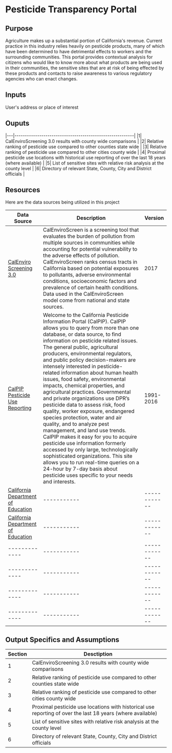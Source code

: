 # Pesticide Transparency Portal


## Purpose

Agriculture makes up a substantial portion of California's revenue. Current practice in this industry relies heavily on pesticide products, many of which have been determined to have detrimental effects to workers and the surrounding communities. This portal provides contextual analysis for citizens who would like to know more about what products are being used in their communities, the sensitive sites that are at risk of being effected by these products and contacts to raise awareness to various regulatory agencies who can enact changes.

## Inputs

User's address or place of interest

## Ouputs
|---|----------------------------------------------------------|
|1| CalEnviroScreening 3.0 results with county wide comparisons                                                |
|2| Relative ranking of pesticide use compared to other counties state wide                                    |
|3| Relative ranking of pesticide use compared to other cities county wide                                     |
|4| Proximal pesticide use locations with historical use reporting of over the last 18 years (where available) |
|5| List of sensitive sites with relative risk analysis at the county level                                    |
|6| Directory of relevant State, County, City and District officials                                           |

## Resources

Here are the data sources being utilized in this project

| Data Source                                                                               | Description                                                                                                                                                                                                                                                                                                                                                                                                                                                                                                                                                                                                                                                                                                                                                                                                                                                                                                                                                                                | Version      |
| -------------                                                                             | -----------                                                                                                                                                                                                                                                                                                                                                                                                                                                                                                                                                                                                                                                                                                                                                                                                                                                                                                                                                                                | ------------ |
| [CalEnviro Screening 3.0](https://oehha.ca.gov/calenviroscreen/report/calenviroscreen-30) | CalEnviroScreen is a screening tool that evaluates the burden of pollution from multiple sources in communities while accounting for potential vulnerability to the adverse effects of pollution. CalEnviroScreen ranks census tracts in California based on potential exposures to pollutants, adverse environmental conditions, socioeconomic factors and prevalence of certain health conditions. Data used in the CalEnviroScreen model come from national and state sources.                                                                                                                                                                                                                                                                                                                                                                                                                                                                                                          | 2017         |
| [CalPIP Pesticide Use Reporting](http://calpip.cdpr.ca.gov/main.cfm)                      | Welcome to the California Pesticide Information Portal (CalPIP). CalPIP allows you to query from more than one database, or data source, to find information on pesticide related issues. The general public, agricultural producers, environmental regulators, and public policy decision-makers are intensely interested in pesticide-related information about human health issues, food safety, environmental impacts, chemical properties, and agricultural practices. Governmental and private organizations use DPR’s pesticide data to assess risk, food quality, worker exposure, endangered species protection, water and air quality, and to analyze pest management, and land use trends. CalPIP makes it easy for you to acquire pesticide use information formerly accessed by only large, technologically sophisticated organizations. This site allows you to run real-time queries on a 24-hour by 7-day basis about pesticide uses specific to your needs and interests. | 1991-2016    |
| [California Department of Education](https://www.cde.ca.gov/ds/si/ps/index.asp)           | -----------                                                                                                                                                                                                                                                                                                                                                                                                                                                                                                                                                                                                                                                                                                                                                                                                                                                                                                                                                                                | ------------ |
| [California Department of Education](https://www.cde.ca.gov/ds/si/ds/pubschls.asp)        | -----------                                                                                                                                                                                                                                                                                                                                                                                                                                                                                                                                                                                                                                                                                                                                                                                                                                                                                                                                                                                | ------------ |
| -------------                                                                             | -----------                                                                                                                                                                                                                                                                                                                                                                                                                                                                                                                                                                                                                                                                                                                                                                                                                                                                                                                                                                                | ------------ |
| -------------                                                                             | -----------                                                                                                                                                                                                                                                                                                                                                                                                                                                                                                                                                                                                                                                                                                                                                                                                                                                                                                                                                                                | ------------ |
| -------------                                                                             | -----------                                                                                                                                                                                                                                                                                                                                                                                                                                                                                                                                                                                                                                                                                                                                                                                                                                                                                                                                                                                | ------------ |
| -------------                                                                             | -----------                                                                                                                                                                                                                                                                                                                                                                                                                                                                                                                                                                                                                                                                                                                                                                                                                                                                                                                                                                                | ------------ |


## Output Specifics and Assumptions


|Section|Desctiption|
|---|----------------------------------------------------------|
|1| CalEnviroScreening 3.0 results with county wide comparisons                                                |
|2| Relative ranking of pesticide use compared to other counties state wide                                    |
|3| Relative ranking of pesticide use compared to other cities county wide                                     |
|4| Proximal pesticide use locations with historical use reporting of over the last 18 years (where available) |
|5| List of sensitive sites with relative risk analysis at the county level                                    |
|6| Directory of relevant State, County, City and District officials                                           |
